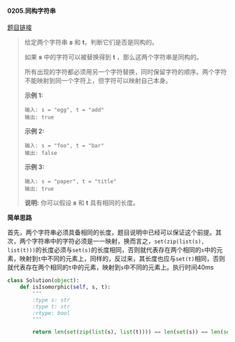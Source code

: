 #### 0205.同构字符串

[题目链接](https://leetcode-cn.com/problems/isomorphic-strings/)

> 给定两个字符串 ***s*** 和 **t**，判断它们是否是同构的。
>
> 如果 ***s*** 中的字符可以被替换得到 **t** ，那么这两个字符串是同构的。
>
> 所有出现的字符都必须用另一个字符替换，同时保留字符的顺序。两个字符不能映射到同一个字符上，但字符可以映射自己本身。
>
> **示例 1:**
>
> ```
> 输入: s = "egg", t = "add"
> 输出: true
> ```
>
> **示例 2:**
>
> ```
> 输入: s = "foo", t = "bar"
> 输出: false
> ```
>
> **示例 3:**
>
> ```
> 输入: s = "paper", t = "title"
> 输出: true
> ```
>
> **说明:**
> 你可以假设 ***s*** 和 **t** 具有相同的长度。

**简单思路**

首先，两个字符串必须具备相同的长度，题目说明中已经可以保证这个前提。其次，两个字符串中的字符必须是一一映射，换而言之，```set(zip(list(s), list(t)))```的长度必须与```set(s)```的长度相同，否则就代表存在两个相同的```s```中的元素，映射到```t```中不同的元素上，同样的，反过来，其长度也应与```set(t)```相同，否则就代表存在两个相同的```t```中的元素，映射到```s```中不同的元素上。执行时间40ms

```python
class Solution(object):
    def isIsomorphic(self, s, t):
        """
        :type s: str
        :type t: str
        :rtype: bool
        """

        return len(set(zip(list(s), list(t)))) == len(set(s)) == len(set(t))
```

